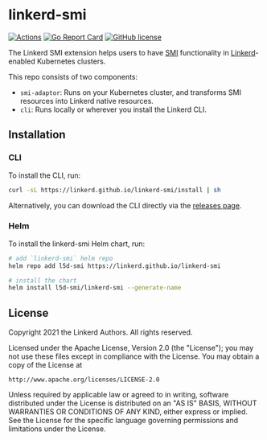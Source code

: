# linkerd-smi

[![Actions](https://github.com/linkerd/linkerd-smi/actions/workflows/integration_tests.yml/badge.svg)](https://github.com/linkerd/linkerd-smi/actions/workflows/integration_tests.yml)
[![Go Report Card](https://goreportcard.com/badge/github.com/linkerd/linkerd-smi)](https://goreportcard.com/report/github.com/linkerd/linkerd-smi)
[![GitHub license](https://img.shields.io/github/license/linkerd/linkerd-smi.svg)](LICENSE)

The Linkerd SMI extension helps users to have [SMI](https://smi-spec.io/) functionality
in [Linkerd](https://linkerd.io)-enabled Kubernetes clusters.

This repo consists of two components:

- `smi-adaptor`: Runs on your Kubernetes cluster, and transforms SMI
  resources into Linkerd native resources.
- `cli`: Runs locally or wherever you install the Linkerd CLI.

## Installation

### CLI

To install the CLI, run:

```bash
curl -sL https://linkerd.github.io/linkerd-smi/install | sh   
```

Alternatively, you can download the CLI directly via the
[releases page](https://github.com/linkerd/linkerd-smi/releases).

### Helm

To install the linkerd-smi Helm chart, run:

```bash
# add `linkerd-smi` helm repo
helm repo add l5d-smi https://linkerd.github.io/linkerd-smi

# install the chart
helm install l5d-smi/linkerd-smi --generate-name
```

## License

Copyright 2021 the Linkerd Authors. All rights reserved.

Licensed under the Apache License, Version 2.0 (the "License"); you may not use
these files except in compliance with the License. You may obtain a copy of the
License at

    http://www.apache.org/licenses/LICENSE-2.0

Unless required by applicable law or agreed to in writing, software distributed
under the License is distributed on an "AS IS" BASIS, WITHOUT WARRANTIES OR
CONDITIONS OF ANY KIND, either express or implied. See the License for the
specific language governing permissions and limitations under the License.
